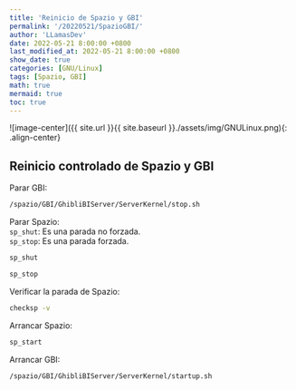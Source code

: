 ```yaml
---
title: 'Reinicio de Spazio y GBI'
permalink: '/20220521/SpazioGBI/'
author: 'LLamasDev'
date: 2022-05-21 8:00:00 +0800
last_modified_at: 2022-05-21 8:00:00 +0800
show_date: true
categories: [GNU/Linux]
tags: [Spazio, GBI]
math: true
mermaid: true
toc: true
---
```


![image-center]({{ site.url }}{{ site.baseurl }}./assets/img/GNULinux.png){: .align-center}

## Reinicio controlado de Spazio y GBI

Parar GBI:
```bash
/spazio/GBI/GhibliBIServer/ServerKernel/stop.sh
```

Parar Spazio:  
`sp_shut`: Es una parada no forzada.  
`sp_stop`: Es una parada forzada.
```bash
sp_shut

sp_stop
```

Verificar la parada de Spazio:
```bash
checksp -v
```

Arrancar Spazio:
```bash
sp_start
```

Arrancar GBI:
```bash
/spazio/GBI/GhibliBIServer/ServerKernel/startup.sh
```